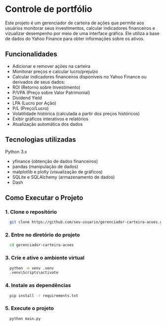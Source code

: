 # Controle de portfólio

Este projeto é um gerenciador de carteira de ações que permite aos usuários monitorar seus investimentos, calcular indicadores financeiros e vizualizar desempenho por meio de uma interface gráfica. Ele utiliza a base de dados do Yahoo Finance para obter informações sobre os ativos.


## Funcionalidades

- Adicionar e remover ações na carteira
- Monitorar preços e calcular lucro/prejuízo
- Calcular indicadores financeiros disponíveis no Yahoo Finance ou derivados de seus dados:
- ROI (Retorno sobre Investimento)
- P/VPA (Preço sobre Valor Patrimonial)
- Dividend Yield
- LPA (Lucro por Ação)
- P/L (Preço/Lucro)
- Volatilidade histórica (calculada a partir dos preços históricos)
- Exibir gráficos interativos e relatórios
- Atualização automática dos dados

## Tecnologias utilizadas 
Python 3.x

- yfinance (obtenção de dados financeiros)
- pandas (manipulação de dados)
- matplotlib e plotly (visualização de gráficos)
- SQLite e SQLAlchemy (armazenamento de dados)
- Dash

## Como Executar o Projeto

### 1. Clone o repositório

```bash
  git clone https://github.com/seu-usuario/gerenciador-carteira-acoes.git
```

### 2. Entre no diretório do projeto

```bash
  cd gerenciador-carteira-acoes
```

### 3. Crie e ative o ambiente virtual

```bash
  python -m venv .venv
  .venv\Scripts\activate
```

### 4. Instale as dependências

```bash
  pip install -r requirements.txt
```

### 5. Execute o projeto

```bash
  python main.py    
```